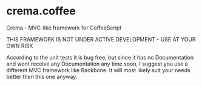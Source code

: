 crema.coffee
============

Crema - MVC-like framework for CoffeeScript

THIS FRAMEWORK IS NOT UNDER ACTIVE DEVELOPMENT - USE AT YOUR OWN RISK

According to the unit tests it is bug free, but since it has no Documentation and wont receive any Documentation any time soon, I suggest you use a different MVC framework like Backbone. It will most likely suit your needs better then this one anyway.
